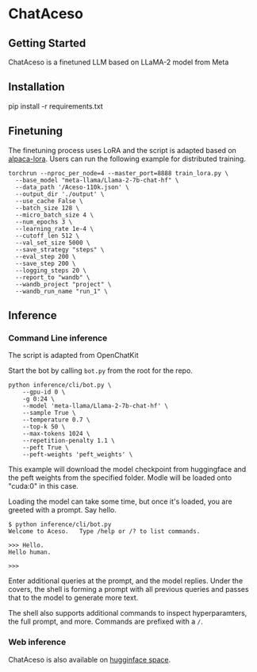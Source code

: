# ChatAceso

## Getting Started

ChatAceso is a finetuned LLM based on LLaMA-2 model from Meta

## Installation

pip install -r requirements.txt


## Finetuning

The finetuning process uses LoRA and the script is adapted based on [alpaca-lora](https://github.com/tloen/alpaca-lora). Users can run the following example for distributed training.

```shell
torchrun --nproc_per_node=4 --master_port=8888 train_lora.py \
  --base_model "meta-llama/Llama-2-7b-chat-hf" \
  --data_path '/Aceso-110k.json' \
  --output_dir './output' \
  --use_cache False \
  --batch_size 128 \
  --micro_batch_size 4 \
  --num_epochs 3 \
  --learning_rate 1e-4 \
  --cutoff_len 512 \
  --val_set_size 5000 \
  --save_strategy "steps" \
  --eval_step 200 \
  --save_step 200 \
  --logging_steps 20 \
  --report_to "wandb" \
  --wandb_project "project" \
  --wandb_run_name "run_1" \
```

## Inference

### Command Line inference
The script is adapted from OpenChatKit

Start the bot by calling `bot.py` from the root for the repo.

```shell
python inference/cli/bot.py \
    --gpu-id 0 \
    -g 0:24 \
    --model 'meta-llama/Llama-2-7b-chat-hf' \
    --sample True \
    --temperature 0.7 \
    --top-k 50 \
    --max-tokens 1024 \
    --repetition-penalty 1.1 \
    --peft True \
    --peft-weights 'peft_weights' \
```

This example will download the model checkpoint from huggingface and the peft weights from the specified folder. Modle will be loaded onto "cuda:0" in this case.

Loading the model can take some time, but once it's loaded, you are greeted with a prompt. Say hello.

```shell
$ python inference/cli/bot.py 
Welcome to Aceso.   Type /help or /? to list commands.

>>> Hello.
Hello human.

>>> 
```

Enter additional queries at the prompt, and the model replies. Under the covers, the shell is forming a prompt with all previous queries and passes that to the model to generate more text.

The shell also supports additional commands to inspect hyperparamters, the full prompt, and more. Commands are prefixed with a `/`.


### Web inference

ChatAceso is also available on [hugginface space](https://huggingface.co/spaces/Dong237/ChatAceso).

